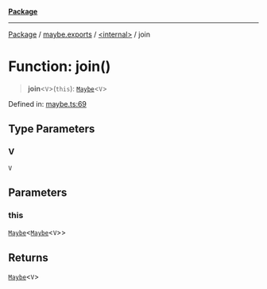 [**Package**](../../../README.md)

***

[Package](../../../modules.md) / [maybe.exports](../../README.md) / [\<internal\>](../README.md) / join

# Function: join()

> **join**\<`V`\>(`this`): [`Maybe`](../../type-aliases/Maybe.md)\<`V`\>

Defined in: [maybe.ts:69](https://github.com/AlexXanderGrib/monads-io/blob/88cc2f22cfbd8717d7e52da6913dd270216344b1/src/maybe.ts#L69)

## Type Parameters

### V

`V`

## Parameters

### this

[`Maybe`](../../type-aliases/Maybe.md)\<[`Maybe`](../../type-aliases/Maybe.md)\<`V`\>\>

## Returns

[`Maybe`](../../type-aliases/Maybe.md)\<`V`\>
